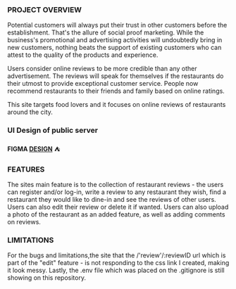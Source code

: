 ### PROJECT OVERVIEW

Potential customers will always put their trust in other customers before the establishment. That's the allure of social proof marketing. While the business's promotional and advertising activities will undoubtedly bring in new customers, nothing beats the support of existing customers who can attest to the quality of the products and experience.

Users consider online reviews to be more credible than any other advertisement. The reviews will speak for themselves if the restaurants do their utmost to provide exceptional customer service. People now recommend restaurants to their friends and family based on online ratings.

This site targets food lovers and it focuses on online reviews of restaurants around the city. 

### UI Design of public server

**FIGMA [DESIGN](https://www.figma.com/file/DCI4Nlu5kR6pCmxHsUSTxm/Project-3?node-id=0%3A1)** :tent:

### FEATURES

The sites main feature is to the collection of restaurant reviews - the users can register and/or log-in, write a review to any restaurant they wish, find a restaurant they would like to dine-in and see the reviews of other users. Users can also edit their review or delete it if wanted. Users can also upload a photo of the restaurant as an added feature, as well as adding comments on reviews.

### LIMITATIONS


For the bugs and limitations,the site that the /'review'/:reviewID url which is part of the "edit" feature - is not responding to the css link I created, making it look messy. Lastly, the .env file which was placed on the .gitignore is still showing on this repository. 
